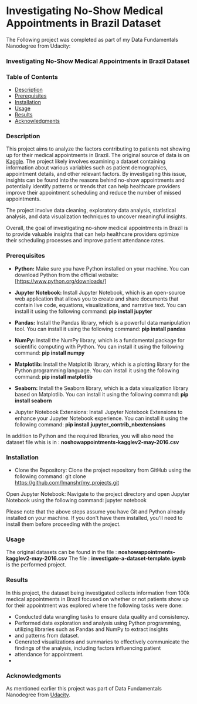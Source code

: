 # Investigating No-Show Medical Appointments in Brazil Dataset

The Following project was completed as part of my Data Fundamentals Nanodegree from Udacity:
### Investigating No-Show Medical Appointments in Brazil Dataset

### Table of Contents
- [Description](#description)
- [Prerequisites](#prerequisites)
- [Installation](#Installation)
- [Usage](#usage)
- [Results](#results)
- [Acknowledgments](#acknowledgments)
		
### Description
<a id="description"></a>
This project aims to analyze the factors contributing to patients not showing up for their medical appointments in Brazil. The original
source of data is on [Kaggle](https://www.kaggle.com/datasets/joniarroba/noshowappointments). The project  likely involves examining a 
dataset containing information about various variables such as patient demographics, appointment details, and other relevant factors.
By investigating this issue, insights can be found into the reasons behind no-show appointments and potentially identify patterns or
trends that can help healthcare providers improve their appointment scheduling and reduce the number of missed
appointments.

The project involve data cleaning, exploratory data analysis, statistical analysis, and data visualization techniques to uncover
meaningful insights. 

Overall, the goal of investigating no-show medical appointments in Brazil is to provide valuable insights that can help healthcare
providers optimize their scheduling processes and improve patient attendance rates.
 
### Prerequisites
<a id="prerequisites"></a>
 - **Python:** Make sure you have Python installed on your machine. You can download Python from the official website:
[https://www.python.org/downloads/]

 - **Jupyter Notebook:** Install Jupyter Notebook, which is an open-source web application that allows you to create and share documents
that contain live code, equations, visualizations, and narrative text. You can install it using the following command:
 **pip install jupyter**

 - **Pandas:** Install the Pandas library, which is a powerful data manipulation tool. You can install it using the following command:
 **pip install pandas**

 - **NumPy:** Install the NumPy library, which is a fundamental package for scientific computing with Python. You can install it using
the following command:
**pip install numpy**

 - **Matplotlib:** Install the Matplotlib library, which is a plotting library for the Python programming language. You can install it
 using the following command:
**pip install matplotlib**

- **Seaborn:** Install the Seaborn library, which is a data visualization library based on Matplotlib. You can install it using the
following command:
**pip install seaborn**

- Jupyter Notebook Extensions: Install Jupyter Notebook Extensions to enhance your Jupyter Notebook experience. You can install it using
the following command:
**pip install jupyter_contrib_nbextensions**
  
In addition to Python and the required libraries, you will also need the dataset file whis is in :
 **noshowappointments-kagglev2-may-2016.csv**
 
### Installation
<a id="Installation"></a>
- Clone the Repository: Clone the project repository from GitHub using the following command:
git clone https://github.com/Imanshr/my_projects.git

Open Jupyter Notebook: Navigate to the project directory and open Jupyter Notebook using the following command:
jupyter notebook

Please note that the above steps assume you have Git and Python already installed on your machine. If you don't have them installed, 
you'll need to install them before proceeding with the project.

### Usage
<a id="usage"></a>
The original datasets can be found in the file : **noshowappointments-kagglev2-may-2016.csv**
The file : **investigate-a-dataset-template.ipynb** is the performed project.
		
### Results
<a id="results"></a>
In this project, the dataset being investigated collects information from 100k medical appointments in Brazil focused on whether or
not patients show up for their appointment was explored where the following tasks were done: 

 - Conducted data wrangling tasks to ensure data quality and consistency.
 - Performed data exploration and analysis using Python programming, utilizing libraries such as Pandas and NumPy to extract insights
 -  and patterns from dataset.
 - Generated visualizations and summaries to effectively communicate the findings of the analysis, including factors influencing patient
 -  attendance for appointment.
 -  
### Acknowledgments
<a id="acknowledgments"></a>
As mentioned earlier this project was part of Data Fundamentals Nanodegree from [Udacity](https://www.udacity.com/course/data-fundamentals-nanodegree--nd110).


